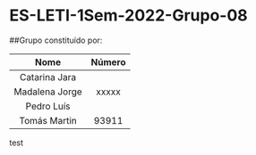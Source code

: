 # ES-LETI-1Sem-2022-Grupo-08

##Grupo constituído por:

| Nome  |  Número |
|:-----------------:|:----:|
| Catarina Jara  |   |
|  Madalena Jorge | xxxxx  |
|  Pedro Luís |   |
| Tomás Martin  | 93911  |
	

test